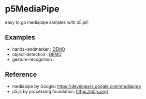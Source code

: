 # p5MediaPipe
easy to go mediapipe samples with p5.js!!

## Examples
* hands-landmarker : <a href="https://tetsuakibaba.github.io/p5MediaPipe/hands-landmarker/" target="_blank">DEMO</a>
* object-detection : <a href="https://tetsuakibaba.github.io/p5MediaPipe/object-detection/" target="_blank">DEMO</a>
* gesture-recognition : <a href="https://tetsuakibaba.github.io/p5MediaPipe/gesture-recognition/" target="_blank"></a>

## Reference
* mediapipe by Google: https://developers.google.com/mediapipe
* p5.js by processing foundation: https://p5js.org/
